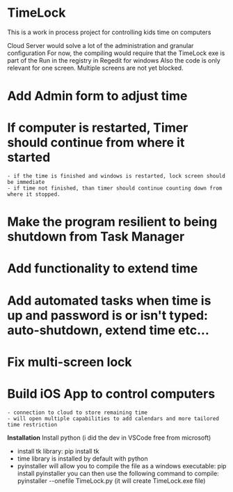 # TimeLock
This is a work in process project for controlling kids time on computers

Cloud Server would solve a lot of the administration and granular configuration
For now, the compiling would require that the TimeLock exe is part of the Run in the registry in Regedit for windows
Also the code is only relevant for one screen. Multiple screens are not yet blocked.

# Add Admin form to adjust time
# If computer is restarted, Timer should continue from where it started
	- if the time is finished and windows is restarted, lock screen should be immediate
	- if time not finished, than timer should continue counting down from where it stopped.
# Make the program resilient to being shutdown from Task Manager
# Add functionality to extend time
# Add automated tasks when time is up and password is or isn't typed: auto-shutdown, extend time etc...
# Fix multi-screen lock
# Build iOS App to control computers
	- connection to cloud to store remaining time
	- will open multiple capabilities to add calendars and more tailored time restriction
	

**Installation**
Install python (i did the dev in VSCode free from microsoft)
  - install tk library: pip install tk
  - time library is installed by default with python
  - pyinstaller will allow you to compile the file as a windows executable: pip install pyinstaller
    you can then use the following command to compile: pyinstaller --onefile TimeLock.py (it will create TimeLock.exe file)
